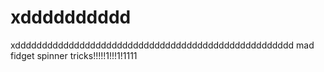 # xdddddddddd
xdddddddddddddddddddddddddddddddddddddddddddddddddddd mad fidget spinner tricks!!!!!1!!!1!1111

